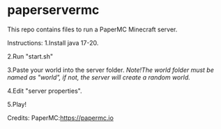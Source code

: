 # paperservermc

This repo contains files to run a PaperMC Minecraft server.

Instructions:
1.Install java 17-20.

2.Run "start.sh"

3.Paste your world into the server folder. *Note!The world folder must be named as "world", if not, the server will create a random world.*

4.Edit "server properties".

5.Play!



Credits:
PaperMC:https://papermc.io
